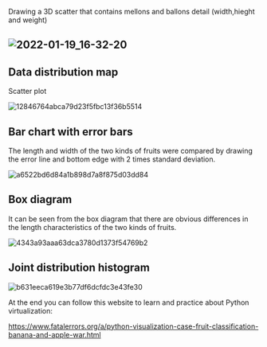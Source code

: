 Drawing a 3D scatter that contains mellons and ballons detail (width,hieght and weight)
## ![2022-01-19_16-32-20](https://user-images.githubusercontent.com/88204357/150136031-cdda497c-b5e8-4675-af83-03aa312946b1.png)


## Data distribution map
Scatter plot


![12846764abca79d23f5fbc13f36b5514](https://user-images.githubusercontent.com/88204357/150136387-bec18943-f43b-47be-b665-6bc48f7ae4a9.jpg)

## Bar chart with error bars
The length and width of the two kinds of fruits were compared by drawing the error line and bottom edge with 2 times standard deviation.


![a6522bd6d84a1b898d7a8f875d03dd84](https://user-images.githubusercontent.com/88204357/150136552-d46daffd-eba9-4d26-863a-4ce7b55f1c7a.jpg)


## Box diagram
It can be seen from the box diagram that there are obvious differences in the length characteristics of the two kinds of fruits.


![4343a93aaa63dca3780d1373f54769b2](https://user-images.githubusercontent.com/88204357/150136650-74d19505-80ff-4051-b7d4-4d7441147864.jpg)


## Joint distribution histogram
![b631eeca619e3b77df6dcfdc3e43fe30](https://user-images.githubusercontent.com/88204357/150136891-aabaaf0b-dbb8-4212-8062-b1ec1d55e4fb.jpg)


At the end you can follow this website to learn and practice about Python virtualization:

https://www.fatalerrors.org/a/python-visualization-case-fruit-classification-banana-and-apple-war.html
